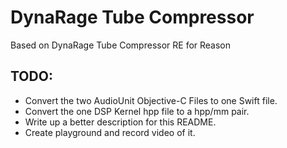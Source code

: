 #  DynaRage Tube Compressor

Based on DynaRage Tube Compressor RE for Reason


## TODO:

* Convert the two AudioUnit Objective-C Files to one Swift file.
* Convert the one DSP Kernel hpp file to a hpp/mm pair.
* Write up a better description for this README.
* Create playground and record video of it.
